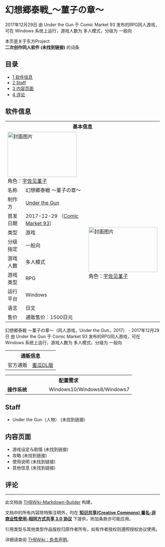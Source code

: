# 幻想郷泰戦_～菫子の章～

<!-- source html: G:\repos\THBWiki-Markdown-Builder\THBWikiMarkdown\Temp\main\a\ad\ns0%3A%E5%B9%BB%E6%83%B3%E9%83%B7%E6%B3%B0%E6%88%A6_%EF%BD%9E%E8%8F%AB%E5%AD%90%E3%81%AE%E7%AB%A0%EF%BD%9E.html -->

2017年12月29日 由 Under the Gun 于 Comic Market 93 发布的RPG同人游戏，可在 Windows 系统上运行，游戏人数为 多人模式，分级为 一般向

本页是关于东方Project  
 **二次创作同人软件 (未找到链接)** 的词条

## 目录

- [1 软件信息](#软件信息)
- [2 Staff](#Staff)
- [3 内容页面](#内容页面)
- [4 评论](#评论)





## 软件信息

<table><tbody><tr><th colspan="3">基本信息</th></tr><tr><td class="cover-artwork-mobile" colspan="2"><a href="./文件-幻想郷泰戦_～菫子の章～封面.jpg.md" class="image" title="封面图片"><img alt="封面图片" src="https://upload.thwiki.cc/thumb/e/ef/%E5%B9%BB%E6%83%B3%E9%83%B7%E6%B3%B0%E6%88%A6_%EF%BD%9E%E8%8F%AB%E5%AD%90%E3%81%AE%E7%AB%A0%EF%BD%9E%E5%B0%81%E9%9D%A2.jpg/224px-%E5%B9%BB%E6%83%B3%E9%83%B7%E6%B3%B0%E6%88%A6_%EF%BD%9E%E8%8F%AB%E5%AD%90%E3%81%AE%E7%AB%A0%EF%BD%9E%E5%B0%81%E9%9D%A2.jpg" decoding="async" loading="lazy" width="224" height="147" srcset="https://upload.thwiki.cc/thumb/e/ef/%E5%B9%BB%E6%83%B3%E9%83%B7%E6%B3%B0%E6%88%A6_%EF%BD%9E%E8%8F%AB%E5%AD%90%E3%81%AE%E7%AB%A0%EF%BD%9E%E5%B0%81%E9%9D%A2.jpg/336px-%E5%B9%BB%E6%83%B3%E9%83%B7%E6%B3%B0%E6%88%A6_%EF%BD%9E%E8%8F%AB%E5%AD%90%E3%81%AE%E7%AB%A0%EF%BD%9E%E5%B0%81%E9%9D%A2.jpg 1.5x, https://upload.thwiki.cc/thumb/e/ef/%E5%B9%BB%E6%83%B3%E9%83%B7%E6%B3%B0%E6%88%A6_%EF%BD%9E%E8%8F%AB%E5%AD%90%E3%81%AE%E7%AB%A0%EF%BD%9E%E5%B0%81%E9%9D%A2.jpg/448px-%E5%B9%BB%E6%83%B3%E9%83%B7%E6%B3%B0%E6%88%A6_%EF%BD%9E%E8%8F%AB%E5%AD%90%E3%81%AE%E7%AB%A0%EF%BD%9E%E5%B0%81%E9%9D%A2.jpg 2x" data-file-width="560" data-file-height="367"></a><div class="cover-char">角色：<a href="./宇佐见堇子.md" title="宇佐见堇子">宇佐见堇子</a></div></td>
</tr><tr><td class="label">名称</td><td colspan="2"> 幻想郷泰戦 ～菫子の章～ </td></tr><tr><td class="label">制作方</td><td><a href="./Under_the_Gun.md" title="Under the Gun">Under the Gun</a></td><td class="cover-artwork" rowspan="8" style="min-width:224px;"><a href="./文件-幻想郷泰戦_～菫子の章～封面.jpg.md" class="image" title="封面图片"><img alt="封面图片" src="https://upload.thwiki.cc/thumb/e/ef/%E5%B9%BB%E6%83%B3%E9%83%B7%E6%B3%B0%E6%88%A6_%EF%BD%9E%E8%8F%AB%E5%AD%90%E3%81%AE%E7%AB%A0%EF%BD%9E%E5%B0%81%E9%9D%A2.jpg/224px-%E5%B9%BB%E6%83%B3%E9%83%B7%E6%B3%B0%E6%88%A6_%EF%BD%9E%E8%8F%AB%E5%AD%90%E3%81%AE%E7%AB%A0%EF%BD%9E%E5%B0%81%E9%9D%A2.jpg" decoding="async" loading="lazy" width="224" height="147" srcset="https://upload.thwiki.cc/thumb/e/ef/%E5%B9%BB%E6%83%B3%E9%83%B7%E6%B3%B0%E6%88%A6_%EF%BD%9E%E8%8F%AB%E5%AD%90%E3%81%AE%E7%AB%A0%EF%BD%9E%E5%B0%81%E9%9D%A2.jpg/336px-%E5%B9%BB%E6%83%B3%E9%83%B7%E6%B3%B0%E6%88%A6_%EF%BD%9E%E8%8F%AB%E5%AD%90%E3%81%AE%E7%AB%A0%EF%BD%9E%E5%B0%81%E9%9D%A2.jpg 1.5x, https://upload.thwiki.cc/thumb/e/ef/%E5%B9%BB%E6%83%B3%E9%83%B7%E6%B3%B0%E6%88%A6_%EF%BD%9E%E8%8F%AB%E5%AD%90%E3%81%AE%E7%AB%A0%EF%BD%9E%E5%B0%81%E9%9D%A2.jpg/448px-%E5%B9%BB%E6%83%B3%E9%83%B7%E6%B3%B0%E6%88%A6_%EF%BD%9E%E8%8F%AB%E5%AD%90%E3%81%AE%E7%AB%A0%EF%BD%9E%E5%B0%81%E9%9D%A2.jpg 2x" data-file-width="560" data-file-height="367"></a><div class="cover-char">角色：<a href="./宇佐见堇子.md" title="宇佐见堇子">宇佐见堇子</a></div></td>
</tr><tr><td class="label">首发日期</td><td>2017-12-29&#160;（<a href="/展会作品列表?e=Comic+Market%2393">Comic Market 93</a>）</td></tr><tr><td class="label">类型</td><td>游戏</td></tr><tr><td class="label">分级指定</td><td>一般向</td></tr><tr><td class="label">游戏人数</td><td>多人模式</td></tr><tr><td class="label">游戏类型</td><td>RPG</td></tr><tr><td class="label">运行平台</td><td>Windows</td></tr><tr><td class="label">语言</td><td>日文</td></tr><tr><td class="label">售价</td><td>通贩售价：1500日元</td></tr></tbody></table>

幻想郷泰戦 ～菫子の章～（同人游戏，Under the Gun，2017） - 2017年12月29日 由 Under the Gun 于 Comic Market 93 发布的RPG同人游戏，可在 Windows 系统上运行，游戏人数为 多人模式，分级为 一般向

<table><tbody><tr><th colspan="3">通贩信息</th></tr><tr><td class="label">官方通贩</td><td colspan="2"><a rel="nofollow" class="external text" href="https://www.melonbooks.co.jp/detail/detail.php?product_id=932468">蜜瓜DL版</a></td></tr></tbody></table>


  
  

  


<table>
<tbody><tr><th colspan="2">配置需求</th></tr>
<tr><td style="width:120px;padding-left:7px;"><b>操作系统</b></td><td>Windows10/Windows8/Windows7</td></tr>
</tbody></table>



## Staff
- Under the Gun（人物） (未找到链接)


## 内容页面
- 游戏设定与剧情 (未找到链接)
- 攻略 (未找到链接)
- 使用说明 (未找到链接)
- 其他信息 (未找到链接)


## 评论




---

此文档由 [THBWiki-Markdown-Builder](https://github.com/Delsin-Yu/THBWiki-Markdown-Builder) 构建。

文档中的所有内容除特殊注明外，均在 [**知识共享(Creative Commons) 署名-非商业性使用-相同方式共享 3.0 协议**](https://creativecommons.org/licenses/by-sa/3.0/deed.zh-hans) 下提供，附加条款亦可能应用。

引用类型与其他类型作品版权归原作者所有，如有作者授权则遵照授权协议使用。

详细请查阅 [THBWiki：免责声明](https://thbwiki.cc/THBWiki:%E5%85%8D%E8%B4%A3%E5%A3%B0%E6%98%8E)。

